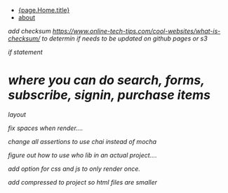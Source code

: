 <nav>
  <ul>
    <li><a href="{page.Home.url}">{page.Home.title}</a></li>
    <li><a href="/about">about</a></li>
  </ul>
</nav>



<var name="links" value="[1, 2, 3]"/>





<style scoped></style>
<style namespaced></style>

<link rel="stylesheet" href="styles.css" scoped head>

<link rel="stylesheet" href="styles.css" scoped head embed>

<link rel="stylesheet" href="styles.css" scoped inline>

<script type="text/javascript" eof>
  console.log('hi');
</script>

<script type="text/javascript" src="filename.js" ></script>




add  checksum https://www.online-tech-tips.com/cool-websites/what-is-checksum/
to determin if needs to be updated on github pages or s3

if statement



# where you can do search, forms, subscribe, signin, purchase items



layout


fix spaces when render....




change all assertions to use chai instead of mocha



figure out how to use who lib in an actual project....




add option for css and js to only render once.

add compressed to project so html files are smaller




<yield name="javascripts"/>
<yield name="style"/>


<link rel="stylesheet" href="./styles.css" scoped yield-to="style">
<script type="text/javascript" src="filename.js" yield-to="javascripts"></script>





